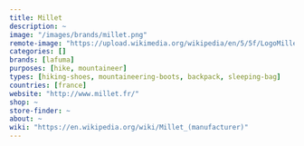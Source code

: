 ```yaml
---
title: Millet
description: ~
image: "/images/brands/millet.png"
remote-image: "https://upload.wikimedia.org/wikipedia/en/5/5f/LogoMillet.JPG"
categories: []
brands: [lafuma]
purposes: [hike, mountaineer]
types: [hiking-shoes, mountaineering-boots, backpack, sleeping-bag]
countries: [france]
website: "http://www.millet.fr/"
shop: ~
store-finder: ~
about: ~
wiki: "https://en.wikipedia.org/wiki/Millet_(manufacturer)"
---
```

